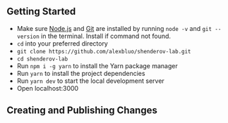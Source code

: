 ## Getting Started

- Make sure [Node.js](https://nodejs.org/en/download/) and [Git](https://git-scm.com/downloads) are installed by running `node -v` and `git --version` in the terminal. Install if command not found.
- `cd` into your preferred directory
- `git clone https://github.com/alexbluo/shenderov-lab.git`
- `cd shenderov-lab`
- Run `npm i -g yarn` to install the Yarn package manager
- Run `yarn` to install the project dependencies
- Run `yarn dev` to start the local development server
- Open localhost:3000

## Creating and Publishing Changes
